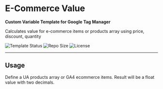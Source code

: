 # E-Commerce Value 

**Custom Variable Template for Google Tag Manager**

Calculates value for e-commerce items or products array using price, discount, quantity

![Template Status](https://img.shields.io/badge/Community%20Template%20Gallery%20Status-submitted-orange) ![Repo Size](https://img.shields.io/github/repo-size/mbaersch/ecommerce-value) ![License](https://img.shields.io/github/license/mbaersch/ecommerce-value)

---

## Usage
Define a UA products array or GA4 ecommerce items. Result will be a float value with two decimals. 
